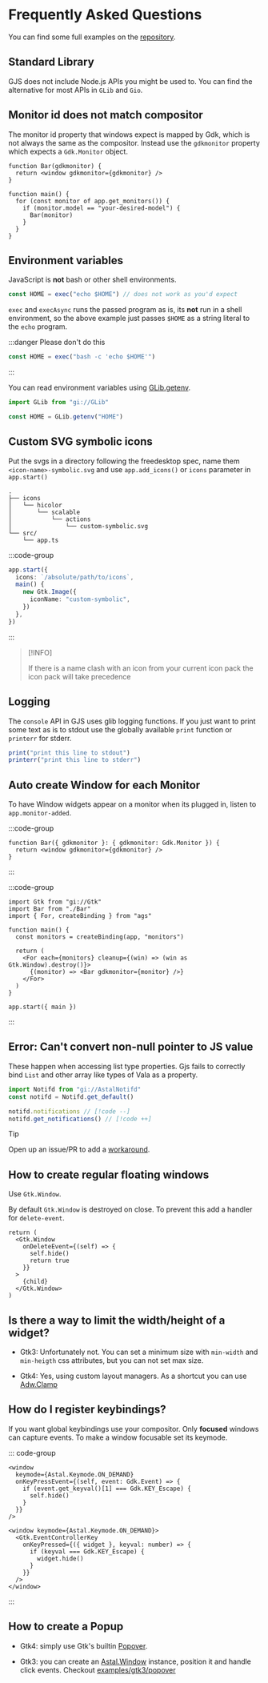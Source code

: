 # Frequently Asked Questions

You can find some full examples on the
[repository](https://github.com/Aylur/ags/tree/main/examples).

## Standard Library

GJS does not include Node.js APIs you might be used to. You can find the
alternative for most APIs in `GLib` and `Gio`.

## Monitor id does not match compositor

The monitor id property that windows expect is mapped by Gdk, which is not
always the same as the compositor. Instead use the `gdkmonitor` property which
expects a `Gdk.Monitor` object.

```tsx
function Bar(gdkmonitor) {
  return <window gdkmonitor={gdkmonitor} />
}

function main() {
  for (const monitor of app.get_monitors()) {
    if (monitor.model == "your-desired-model") {
      Bar(monitor)
    }
  }
}
```

## Environment variables

JavaScript is **not** bash or other shell environments.

```ts
const HOME = exec("echo $HOME") // does not work as you'd expect
```

`exec` and `execAsync` runs the passed program as is, its **not** run in a shell
environment, so the above example just passes `$HOME` as a string literal to the
`echo` program.

:::danger Please don't do this

```ts
const HOME = exec("bash -c 'echo $HOME'")
```

:::

You can read environment variables using
[GLib.getenv](https://gjs-docs.gnome.org/glib20~2.0/glib.getenv).

```ts
import GLib from "gi://GLib"

const HOME = GLib.getenv("HOME")
```

## Custom SVG symbolic icons

Put the svgs in a directory following the freedesktop spec, name them
`<icon-name>-symbolic.svg` and use `app.add_icons()` or `icons` parameter in
`app.start()`

```
.
├── icons
│   └── hicolor
│       └── scalable
│           └── actions
│               └── custom-symbolic.svg
└── src/
    └── app.ts
```

:::code-group

```ts [app.ts]
app.start({
  icons: `/absolute/path/to/icons`,
  main() {
    new Gtk.Image({
      iconName: "custom-symbolic",
    })
  },
})
```

:::

> [!INFO]
>
> If there is a name clash with an icon from your current icon pack the icon
> pack will take precedence

## Logging

The `console` API in GJS uses glib logging functions. If you just want to print
some text as is to stdout use the globally available `print` function or
`printerr` for stderr.

```ts
print("print this line to stdout")
printerr("print this line to stderr")
```

## Auto create Window for each Monitor

To have Window widgets appear on a monitor when its plugged in, listen to
`app.monitor-added`.

:::code-group

```tsx [Bar.tsx]
function Bar({ gdkmonitor }: { gdkmonitor: Gdk.Monitor }) {
  return <window gdkmonitor={gdkmonitor} />
}
```

:::

:::code-group

```tsx [app.ts]
import Gtk from "gi://Gtk"
import Bar from "./Bar"
import { For, createBinding } from "ags"

function main() {
  const monitors = createBinding(app, "monitors")

  return (
    <For each={monitors} cleanup={(win) => (win as Gtk.Window).destroy()}>
      {(monitor) => <Bar gdkmonitor={monitor} />}
    </For>
  )
}

app.start({ main })
```

:::

## Error: Can't convert non-null pointer to JS value

These happen when accessing list type properties. Gjs fails to correctly bind
`List` and other array like types of Vala as a property.

```ts
import Notifd from "gi://AstalNotifd"
const notifd = Notifd.get_default()

notifd.notifications // [!code --]
notifd.get_notifications() // [!code ++]
```

> [!TIP]
>
> Open up an issue/PR to add a
> [workaround](https://github.com/Aylur/ags/blob/main/lib/src/overrides.ts).

## How to create regular floating windows

Use `Gtk.Window`.

By default `Gtk.Window` is destroyed on close. To prevent this add a handler for
`delete-event`.

```tsx {3-6}
return (
  <Gtk.Window
    onDeleteEvent={(self) => {
      self.hide()
      return true
    }}
  >
    {child}
  </Gtk.Window>
)
```

## Is there a way to limit the width/height of a widget?

- Gtk3: Unfortunately not. You can set a minimum size with `min-width` and
  `min-heigth` css attributes, but you can not set max size.

- Gtk4: Yes, using custom layout managers. As a shortcut you can use
  [Adw.Clamp](https://gnome.pages.gitlab.gnome.org/libadwaita/doc/1.7/class.Clamp.html)

## How do I register keybindings?

If you want global keybindings use your compositor. Only **focused** windows can
capture events. To make a window focusable set its keymode.

::: code-group

```tsx [gtk3]
<window
  keymode={Astal.Keymode.ON_DEMAND}
  onKeyPressEvent={(self, event: Gdk.Event) => {
    if (event.get_keyval()[1] === Gdk.KEY_Escape) {
      self.hide()
    }
  }}
/>
```

```tsx [gtk4]
<window keymode={Astal.Keymode.ON_DEMAND}>
  <Gtk.EventControllerKey
    onKeyPressed={({ widget }, keyval: number) => {
      if (keyval === Gdk.KEY_Escape) {
        widget.hide()
      }
    }}
  />
</window>
```

:::

## How to create a Popup

- Gtk4: simply use Gtk's builtin
  [Popover](https://docs.gtk.org/gtk4/class.Popover.html).

- Gtk3: you can create an
  [Astal.Window](https://aylur.github.io/libastal/astal3/class.Window.html)
  instance, position it and handle click events. Checkout
  [examples/gtk3/popover](https://github.com/Aylur/ags/tree/main/examples/gtk3/popover)
